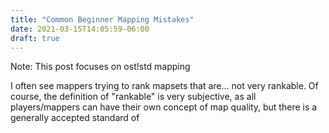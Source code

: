 ```yaml
---
title: "Common Beginner Mapping Mistakes"
date: 2021-03-15T14:05:59-06:00
draft: true
---
```


Note: This post focuses on ost!std mapping

I often see mappers trying to rank mapsets that are... not very rankable. Of course, the definition of "rankable" is very subjective, as all players/mappers can have their own concept of map quality, but there is a generally accepted standard of  
